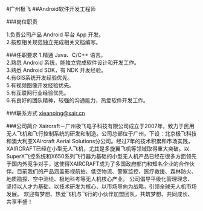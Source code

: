 
#广州极飞
##Android软件开发工程师

###岗位职责

1.负责公司产品 Android 平台 App 开发。  
2.按照相关规范独立完成相关文档编写。  
 
###任职要求
1.精通 Java、C/C++ 语言。  
2.熟悉 Android 系统，能独立完成软件设计和开发工作。  
3.熟悉 Android SDK，有 NDK 开发经验。  
4.有GIS系统开发经验优先。  
5.有视频图像开发经验优先。  
5.有互联网行业经验优先。  
6.有良好的团队精神，较强的沟通能力，热爱软件开发工作。  

###联系方式
xieanping@xair.cn

###公司简介
Xaircraft－广州极飞电子科技有限公司成立于2007年，致力于民用无人飞机和飞行控制系统的研发和制造。公司总部位于广州，下设：北京极飞科技和澳大利亚XAircraft Aerial Solutions分公司。经过7年的技术积累和市场实践，XAIRCRAFT已经在小型无人飞机，尤其是多旋翼飞机等领域取得重大突破。以 SuperX飞控系统和X650系列飞行器为基础的小型无人机产品已经在很多方面领先于国内外竞争对手，这使得XAIRCRAFT成为了多国政府部门和知名企业的合作伙伴。目前我们的产品涵盖影视航拍、低空物流、警察监控、医疗救援、森林防火、地质勘探、空中测绘、极地科考等无人机核心产业。 
公司倡导平级化管理理念、坚持以人才为基础、以技术研发为核心、以市场导向为战略，引领全球无人机市场发展。 
欢迎有梦想、热爱飞机与飞行的小伙伴加盟团队，共筑梦想、共同成长、共享丰盛！



